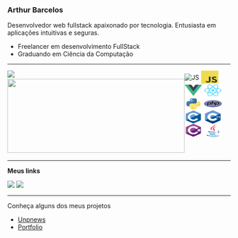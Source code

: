 ### Arthur Barcelos
Desenvolvedor web fullstack apaixonado por tecnologia. Entusiasta em aplicações intuitivas e seguras.
- Freelancer em desenvolvimento FullStack
- Graduando em Ciência da Computação

---
<div style="display: flex;">
  <div>
    <img src="https://github-readme-stats.vercel.app/api?username=Firewarez&theme=onedark&show_icons=true&hide_border=true&count_private=true" width="400">
    <img src="https://github-readme-stats.vercel.app/api/top-langs/?username=Firewarez&theme=onedark&show_icons=true&hide_border=true&layout=compact" width="400" height="167">
  </div>
  <div>
  <img align="center" alt="JS" height="30" width="40" src="https://cdn.jsdelivr.net/gh/devicons/devicon@latest/icons/typescript/typescript-original.svg" />
  <img align="center" alt="JS" height="30" width="40"
src="https://raw.githubusercontent.com/devicons/devicon/master/icons/javascript/javascript-original.svg">
  <img align="center" alt="VUE" height="30" width="40" src="https://raw.githubusercontent.com/devicons/devicon/refs/heads/master/icons/vuejs/vuejs-original.svg">
  <img align="center" alt="React" height="30" width="40" src="https://raw.githubusercontent.com/devicons/devicon/refs/heads/master/icons/react/react-original.svg">
  <br>
  <img align="center" alt="Python" height="30" width="40" src="https://raw.githubusercontent.com/devicons/devicon/master/icons/python/python-original.svg">
  <img align="center" alt="PHP" height="30" width="40" 
src="https://raw.githubusercontent.com/devicons/devicon/master/icons/php/php-original.svg">
  <img align="center" alt="C" height="30" width="40"
src="https://raw.githubusercontent.com/devicons/devicon/master/icons/c/c-original.svg">
  <img align="center" alt="C++" height="30" width="40" 
src="https://raw.githubusercontent.com/devicons/devicon/master/icons/cplusplus/cplusplus-original.svg">
  <img align="center" alt="Csharp" height="30" width="40" 
src="https://raw.githubusercontent.com/devicons/devicon/master/icons/csharp/csharp-original.svg">
<img align="center" alt="Java" height="30" width="40" 
src="https://raw.githubusercontent.com/devicons/devicon/refs/heads/master/icons/java/java-original.svg">
  </div>
  
  
</div>

---

**Meus links**

  <a href="https://www.linkedin.com/in/arthur-barcelos-279b202b0/" target="_blank"><img src="https://img.shields.io/badge/LinkedIn-0077B5?style=for-the-badge&logo=linkedin&logoColor=white" target="_blank"></a>
  <a href="https://www.instagram.com/arthurbarcelos1/" target="_blank"><img src="https://img.shields.io/badge/Instagram-E4405F?style=for-the-badge&logo=instagram&logoColor=white"></a>

---

Conheça alguns dos meus projetos
- <a href="https://unpnews.com">Unpnews</a>
- <a href="https://arthurbarcelosportfolio.netlify.app/">Portfolio</a>
